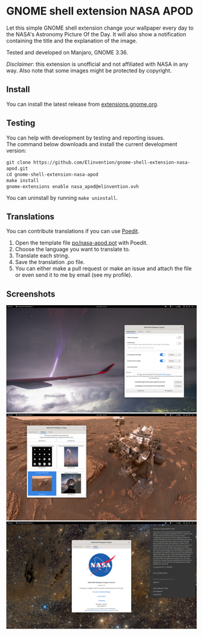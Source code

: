 # GNOME shell extension NASA APOD

Let this simple GNOME shell extension change your wallpaper every day to the
NASA's Astronomy Picture Of the Day. It will also show a notification
containing the title and the explanation of the image.

Tested and developed on Manjaro, GNOME 3.36.

*Disclaimer*: this extension is unofficial and not affiliated with NASA in any way.
Also note that some images might be protected by copyright.

## Install

You can install the latest release from [extensions.gnome.org][].

## Testing

You can help with development by testing and reporting issues.  
The command below downloads and install the current development version:

```
git clone https://github.com/Elinvention/gnome-shell-extension-nasa-apod.git
cd gnome-shell-extension-nasa-apod
make install
gnome-extensions enable nasa_apod@elinvention.ovh
```

You can uninstall by running `make uninstall`.

## Translations

You can contribute translations if you can use [Poedit].

1. Open the template file [po/nasa-apod.pot] with Poedit.
2. Choose the language you want to translate to.
3. Translate each string.
4. Save the translation .po file.
5. You can either make a pull request or make an issue and attach the file or even
send it to me by email (see my profile).

## Screenshots

![NASA APOD extension][screenshot1]  
![Settings][screenshot2]  
![Settings About][screenshot3]  

[screenshot1]: https://github.com/Elinvention/gnome-shell-extension-nasa-apod/blob/main/screenshots/4.png
[screenshot2]: https://github.com/Elinvention/gnome-shell-extension-nasa-apod/blob/main/screenshots/5.png
[screenshot3]: https://github.com/Elinvention/gnome-shell-extension-nasa-apod/blob/main/screenshots/6.png
[extensions.gnome.org]: https://extensions.gnome.org/extension/1202/nasa-apod/
[Poedit]: https://poedit.net/
[po/nasa-apod.pot]: https://github.com/Elinvention/gnome-shell-extension-nasa-apod/tree/main/po/nasa-apod.pot
